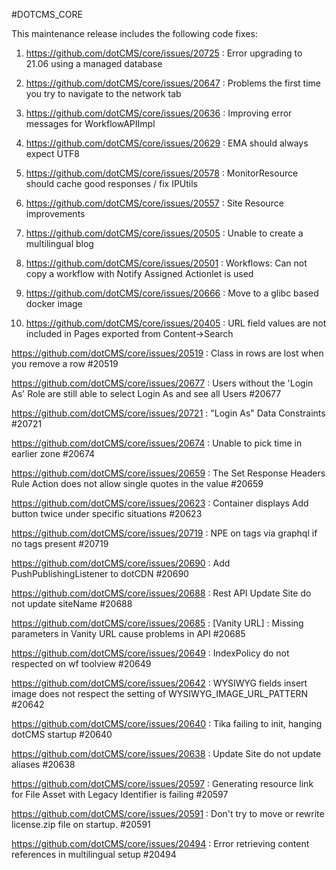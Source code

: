 #DOTCMS_CORE


This maintenance release includes the following code fixes:

1. https://github.com/dotCMS/core/issues/20725 : Error upgrading to 21.06 using a managed database

2. https://github.com/dotCMS/core/issues/20647 : Problems the first time you try to navigate to the network tab

3. https://github.com/dotCMS/core/issues/20636 : Improving error messages for WorkflowAPIImpl

4. https://github.com/dotCMS/core/issues/20629 : EMA should always expect UTF8

5. https://github.com/dotCMS/core/issues/20578 : MonitorResource should cache good responses / fix IPUtils

6. https://github.com/dotCMS/core/issues/20557 : Site Resource improvements

7. https://github.com/dotCMS/core/issues/20505 : Unable to create a multilingual blog

8. https://github.com/dotCMS/core/issues/20501 : Workflows: Can not copy a workflow with Notify Assigned Actionlet is used

9. https://github.com/dotCMS/core/issues/20666 : Move to a glibc based docker image

10. https://github.com/dotCMS/core/issues/20405 : URL field values are not included in Pages exported from Content->Search

https://github.com/dotCMS/core/issues/20519 : Class in rows are lost when you remove a row #20519

https://github.com/dotCMS/core/issues/20677 : Users without the 'Login As' Role are still able to select Login As and see all Users #20677

https://github.com/dotCMS/core/issues/20721 : "Login As" Data Constraints #20721

https://github.com/dotCMS/core/issues/20674 : Unable to pick time in earlier zone #20674

https://github.com/dotCMS/core/issues/20659 : The Set Response Headers Rule Action does not allow single quotes in the value #20659

https://github.com/dotCMS/core/issues/20623 : Container displays Add button twice under specific situations #20623

https://github.com/dotCMS/core/issues/20719 : NPE on tags via graphql if no tags present #20719

https://github.com/dotCMS/core/issues/20690 : Add PushPublishingListener to dotCDN #20690

https://github.com/dotCMS/core/issues/20688 : Rest API Update Site do not update siteName #20688

https://github.com/dotCMS/core/issues/20685 : [Vanity URL] : Missing parameters in Vanity URL cause problems in API #20685

https://github.com/dotCMS/core/issues/20649 : IndexPolicy do not respected on wf toolview #20649

https://github.com/dotCMS/core/issues/20642 : WYSIWYG fields insert image does not respect the setting of WYSIWYG_IMAGE_URL_PATTERN #20642

https://github.com/dotCMS/core/issues/20640 : Tika failing to init, hanging dotCMS startup #20640

https://github.com/dotCMS/core/issues/20638 : Update Site do not update aliases #20638

https://github.com/dotCMS/core/issues/20597 : Generating resource link for File Asset with Legacy Identifier is failing #20597

https://github.com/dotCMS/core/issues/20591 : Don't try to move or rewrite license.zip file on startup. #20591

https://github.com/dotCMS/core/issues/20494 : Error retrieving content references in multilingual setup #20494




